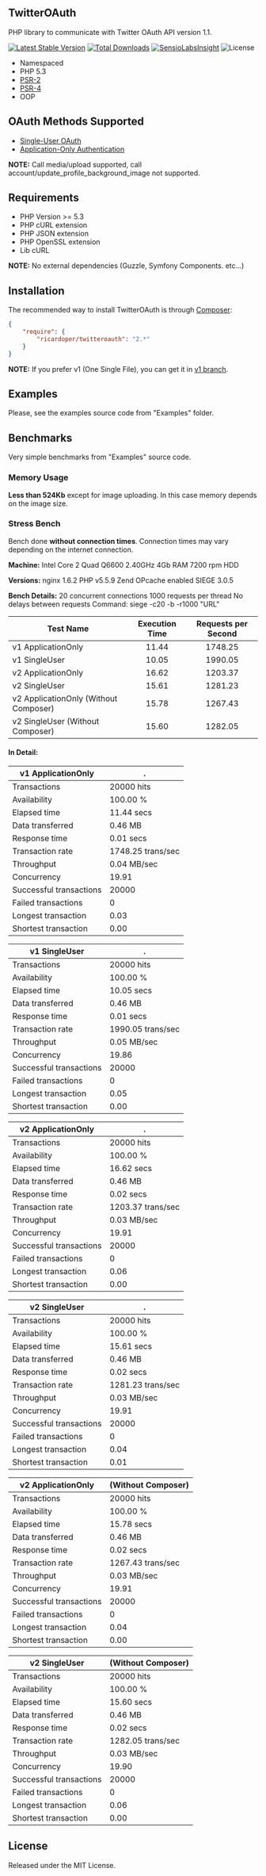 ## TwitterOAuth ##
PHP library to communicate with Twitter OAuth API version 1.1.

[![Latest Stable Version](https://poser.pugx.org/ricardoper/twitteroauth/v/stable.svg)](https://packagist.org/packages/ricardoper/twitteroauth) [![Total Downloads](https://poser.pugx.org/ricardoper/twitteroauth/downloads.svg)](https://packagist.org/packages/ricardoper/twitteroauth) [![SensioLabsInsight](https://insight.sensiolabs.com/projects/037e7000-eca4-43a3-b1fd-1f9de8ad310c/mini.png)](https://insight.sensiolabs.com/projects/037e7000-eca4-43a3-b1fd-1f9de8ad310c) ![License](https://poser.pugx.org/ricardoper/twitteroauth/license.svg)

- Namespaced
- PHP 5.3
- [PSR-2](http://www.php-fig.org/psr/psr-2/ "PHP Framework Interop Group")
- [PSR-4](http://www.php-fig.org/psr/psr-4/ "PHP Framework Interop Group")
- OOP


## OAuth Methods Supported ##
- [Single-User OAuth](https://dev.twitter.com/oauth/overview/single-user "Single-user OAuth with Examples")
- [Application-Only Authentication](https://dev.twitter.com/oauth/application-only "Application-only authentication Overview")

**NOTE:** Call media/upload supported, call account/update_profile_background_image not supported.


## Requirements ##
- PHP Version >= 5.3
- PHP cURL extension
- PHP JSON extension
- PHP OpenSSL extension
- Lib cURL

**NOTE:** No external dependencies (Guzzle, Symfony Components. etc...)


## Installation ##
The recommended way to install TwitterOAuth is through [Composer](http://getcomposer.org/):

```json
{
    "require": {
        "ricardoper/twitteroauth": "2.*"
    }
}
```

**NOTE:** If you prefer v1 (One Single File), you can get it in [v1 branch](https://github.com/ricardoper/TwitterOAuth/tree/v1).


## Examples ##
Please, see the examples source code from "Examples" folder.


## Benchmarks ##
Very simple benchmarks from "Examples" source code.

### Memory Usage ###
**Less than 524Kb** except for image uploading. In this case memory depends on the image size.

### Stress Bench ###
Bench done **without connection times**. Connection times may vary depending on the internet connection.

**Machine:**
Intel Core 2 Quad Q6600 2.40GHz
4Gb RAM
7200 rpm HDD

**Versions:**
nginx 1.6.2
PHP v5.5.9
Zend OPcache enabled
SIEGE 3.0.5

**Bench Details:**
20 concurrent connections
1000 requests per thread
No delays between requests
Command: siege -c20 -b -r1000 "URL"

| Test Name | Execution Time | Requests per Second |
| --- | :----: | :---: |
| v1 ApplicationOnly | 11.44 | 1748.25 |
| v1 SingleUser | 10.05 | 1990.05 |
| v2 ApplicationOnly | 16.62 | 1203.37 |
| v2 SingleUser | 15.61 | 1281.23 |
| v2 ApplicationOnly (Without Composer) | 15.78 | 1267.43 |
| v2 SingleUser (Without Composer) | 15.60 | 1282.05 |

#### In Detail: ####
v1 ApplicationOnly | . 
--- | ---
Transactions |  20000 hits
Availability |  100.00 %
Elapsed time |  11.44 secs
Data transferred |  0.46 MB
Response time |   0.01 secs
Transaction rate |  1748.25 trans/sec
Throughput |   0.04 MB/sec
Concurrency |  19.91
Successful transactions |  20000
Failed transactions |  0
Longest transaction |  0.03
Shortest transaction |  0.00

v1 SingleUser | . 
--- | ---
Transactions |  20000 hits
Availability |  100.00 %
Elapsed time |  10.05 secs
Data transferred |  0.46 MB
Response time |   0.01 secs
Transaction rate |  1990.05 trans/sec
Throughput |   0.05 MB/sec
Concurrency |  19.86
Successful transactions |  20000
Failed transactions |  0
Longest transaction |  0.05
Shortest transaction |  0.00


v2 ApplicationOnly | . 
--- | ---
Transactions |  20000 hits
Availability |  100.00 %
Elapsed time |  16.62 secs
Data transferred |  0.46 MB
Response time |   0.02 secs
Transaction rate |  1203.37 trans/sec
Throughput |   0.03 MB/sec
Concurrency |  19.91
Successful transactions |  20000
Failed transactions |  0
Longest transaction |  0.06
Shortest transaction |  0.00

v2 SingleUser | . 
--- | ---
Transactions |  20000 hits
Availability |  100.00 %
Elapsed time |  15.61 secs
Data transferred |  0.46 MB
Response time |   0.02 secs
Transaction rate |  1281.23 trans/sec
Throughput |   0.03 MB/sec
Concurrency |  19.91
Successful transactions |  20000
Failed transactions |  0
Longest transaction |  0.04
Shortest transaction |  0.01

v2 ApplicationOnly | (Without Composer)
--- | ---
Transactions |  20000 hits
Availability |  100.00 %
Elapsed time |  15.78 secs
Data transferred |  0.46 MB
Response time |   0.02 secs
Transaction rate |  1267.43 trans/sec
Throughput |   0.03 MB/sec
Concurrency |  19.91
Successful transactions |  20000
Failed transactions |  0
Longest transaction |  0.04
Shortest transaction |  0.00

v2 SingleUser | (Without Composer)
--- | ---
Transactions |  20000 hits
Availability |  100.00 %
Elapsed time |  15.60 secs
Data transferred |  0.46 MB
Response time |   0.02 secs
Transaction rate |  1282.05 trans/sec
Throughput |   0.03 MB/sec
Concurrency |  19.90
Successful transactions |  20000
Failed transactions |  0
Longest transaction |  0.06
Shortest transaction |  0.00


## License ##
Released under the MIT License.
